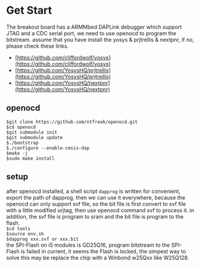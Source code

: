# Get Start

The breakout board has a ARMMbed DAPLink debugger which support JTAG and a CDC serial port, we need to use openocd to program the bitstream.
assume that you have install the yosys & prjtrellis & nextpnr, if no, please check these links.
- [https://github.com/cliffordwolf/yosys](https://github.com/cliffordwolf/yosys)
- [https://github.com/YosysHQ/prjtrellis](https://github.com/YosysHQ/prjtrellis)
- [https://github.com/YosysHQ/nextpnr](https://github.com/YosysHQ/nextpnr)

## openocd
`$git clone https://github.com/ntfreak/openocd.git`  
`$cd openocd`  
`$git submodule init`  
`$git submodule update`  
`$./bootstrap`  
`$./configure --enable-cmsis-dap`  
`$make -j`  
`$sudo make install`  

## setup
after openocd installed, a shell script `dapprog` is written for convenient, export the path of dapprog, then we can use it everywhere, because the openocd can only support svf file, so the bit file is first convert to svf file with a little modified urjtag, then use openocd command svf to process it. in addition, the svf file is program to sram and the bit file is program to the flash.  
`$cd tools`  
`$source env.sh`  
`$dapprog xxx.svf or xxx.bit`  
the SPI-Flash on i5 modules is GD25Q16, program bitstream to the SPI-Flash is failed in current, it seems the Flash is locked, the simpest way to solve this may be replace the chip with a Winbond w25Qxx like W25Q128.
